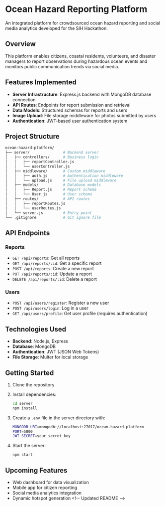 # Ocean Hazard Reporting Platform

An integrated platform for crowdsourced ocean hazard reporting and social media analytics developed for the SIH Hackathon.

## Overview

This platform enables citizens, coastal residents, volunteers, and disaster managers to report observations during hazardous ocean events and monitors public communication trends via social media.

## Features Implemented

- **Server Infrastructure**: Express.js backend with MongoDB database connection
- **API Routes**: Endpoints for report submission and retrieval
- **Data Models**: Structured schemas for reports and users
- **Image Upload**: File storage middleware for photos submitted by users
- **Authentication**: JWT-based user authentication system

## Project Structure

```bash
ocean-hazard-platform/
├── server/               # Backend server
│   ├── controllers/      # Business logic
│   │   ├── reportController.js
│   │   └── userController.js
│   ├── middleware/       # Custom middleware
│   │   ├── auth.js       # Authentication middleware
│   │   └── upload.js     # File upload middleware
│   ├── models/           # Database models
│   │   ├── Report.js     # Report schema
│   │   └── User.js       # User schema
│   ├── routes/           # API routes
│   │   ├── reportRoutes.js
│   │   └── userRoutes.js
│   └── server.js         # Entry point
└── .gitignore            # Git ignore file
```

## API Endpoints

### Reports

- `GET /api/reports`: Get all reports
- `GET /api/reports/:id`: Get a specific report
- `POST /api/reports`: Create a new report
- `PUT /api/reports/:id`: Update a report
- `DELETE /api/reports/:id`: Delete a report

### Users

- `POST /api/users/register`: Register a new user
- `POST /api/users/login`: Log in a user
- `GET /api/users/profile`: Get user profile (requires authentication)

## Technologies Used

- **Backend**: Node.js, Express
- **Database**: MongoDB
- **Authentication**: JWT (JSON Web Tokens)
- **File Storage**: Multer for local storage

## Getting Started

1. Clone the repository
2. Install dependencies:

   ```bash
   cd server
   npm install
   ```

3. Create a `.env` file in the server directory with:

   ```bash
   MONGODB_URI=mongodb://localhost:27017/ocean-hazard-platform
   PORT=5000
   JWT_SECRET=your_secret_key
   ```

4. Start the server:

   ```bash
   npm start
   ```

## Upcoming Features

- Web dashboard for data visualization
- Mobile app for citizen reporting
- Social media analytics integration
- Dynamic hotspot generation
< ! - -   U p d a t e d   R E A D M E   - - >  
 